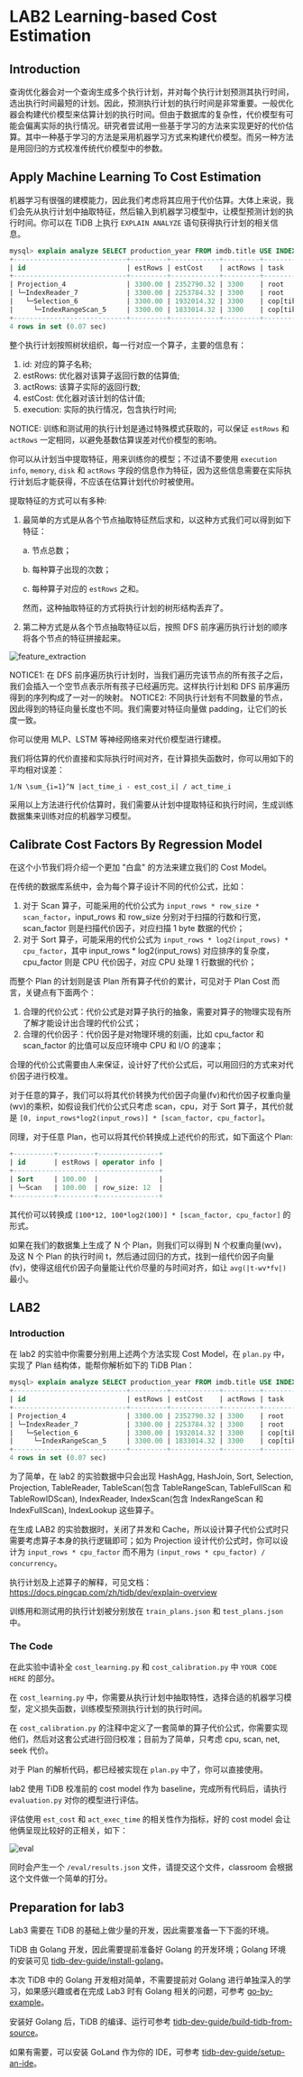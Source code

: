 # LAB2 Learning-based Cost Estimation

## Introduction

查询优化器会对一个查询生成多个执行计划，并对每个执行计划预测其执行时间，选出执行时间最短的计划。因此，预测执行计划的执行时间是非常重要。一般优化器会构建代价模型来估算计划的执行时间。但由于数据库的复杂性，代价模型有可能会偏离实际的执行情况。研究者尝试用一些基于学习的方法来实现更好的代价估算。其中一种基于学习的方法是采用机器学习方式来构建代价模型。而另一种方法是用回归的方式校准传统代价模型中的参数。

## Apply Machine Learning To Cost Estimation

机器学习有很强的建模能力，因此我们考虑将其应用于代价估算。大体上来说，我们会先从执行计划中抽取特征，然后输入到机器学习模型中，让模型预测计划的执行时间。你可以在 TiDB 上执行 `EXPLAIN ANALYZE` 语句获得执行计划的相关信息。

```sql
mysql> explain analyze SELECT production_year FROM imdb.title USE INDEX(idx1) WHERE production_year>=1909 AND production_year<=1909 AND kind_id>=0 AND kind_id<=6 AND season_nr>=0 AND season_nr<=57;
+----------------------------+---------+------------+---------+-----------+--------------------------------------------------------------+---------------------------------------------------------------------------------------------------------------------------------------------------------------------------------------------------------------------------------------------------------+-------------------------------------------------------------------------+---------+------+
| id                         | estRows | estCost    | actRows | task      | access object                                                | execution info                                                                                                                                                                                                                                          | operator info                                                           | memory  | disk |
+----------------------------+---------+------------+---------+-----------+--------------------------------------------------------------+---------------------------------------------------------------------------------------------------------------------------------------------------------------------------------------------------------------------------------------------------------+-------------------------------------------------------------------------+---------+------+
| Projection_4               | 3300.00 | 2352790.32 | 3300    | root      |                                                              | time:9.84ms, loops:5, Concurrency:1                                                                                                                                                                                                                     | imdb.title.production_year, row_size: 8                                 | 28.8 KB | N/A  |
| └─IndexReader_7            | 3300.00 | 2253784.32 | 3300    | root      |                                                              | time:9.69ms, loops:5, cop_task: {num: 1, max: 9.56ms, proc_keys: 3300, tot_proc: 4ms, tot_wait: 2ms, rpc_num: 1, rpc_time: 9.49ms, copr_cache: disabled}                                                                                                | index:Selection_6, row_size: 48                                         | 77.8 KB | N/A  |
|   └─Selection_6            | 3300.00 | 1932014.32 | 3300    | cop[tikv] |                                                              | tikv_task:{time:4ms, loops:8}, scan_detail: {total_process_keys: 3300, total_process_keys_size: 211200, total_keys: 3301, rocksdb: {delete_skipped_count: 0, key_skipped_count: 3300, block: {cache_hit_count: 12, read_count: 0, read_byte: 0 Bytes}}} | ge(imdb.title.season_nr, 0), le(imdb.title.season_nr, 57), row_size: 48 | N/A     | N/A  |
|     └─IndexRangeScan_5     | 3300.00 | 1833014.32 | 3300    | cop[tikv] | table:title, index:idx1(production_year, kind_id, season_nr) | tikv_task:{time:4ms, loops:8}                                                                                                                                                                                                                           | range:[1909 0,1909 6], keep order:false, row_size: 48                   | N/A     | N/A  |
+----------------------------+---------+------------+---------+-----------+--------------------------------------------------------------+---------------------------------------------------------------------------------------------------------------------------------------------------------------------------------------------------------------------------------------------------------+-------------------------------------------------------------------------+---------+------+
4 rows in set (0.07 sec)
```

整个执行计划按照树状组织，每一行对应一个算子，主要的信息有：

1. id: 对应的算子名称;
2. estRows: 优化器对该算子返回行数的估算值;
3. actRows: 该算子实际的返回行数;
4. estCost: 优化器对该计划的估计值;
5. execution: 实际的执行情况，包含执行时间;

NOTICE: 训练和测试用的执行计划是通过特殊模式获取的，可以保证 `estRows` 和 `actRows` 一定相同，以避免基数估算误差对代价模型的影响。

你可以从计划当中提取特征，用来训练你的模型；不过请不要使用 `execution info`, `memory`, `disk` 和 `actRows` 字段的信息作为特征，因为这些信息需要在实际执行计划后才能获得，不应该在估算计划代价时被使用。


提取特征的方式可以有多种:

1. 最简单的方式是从各个节点抽取特征然后求和，以这种方式我们可以得到如下特征：
   
    a. 节点总数；
    
    b. 每种算子出现的次数；
    
    c. 每种算子对应的 `estRows` 之和。

    然而，这种抽取特征的方式将执行计划的树形结构丢弃了。
   
2. 第二种方式是从各个节点抽取特征以后，按照 DFS 前序遍历执行计划的顺序将各个节点的特征拼接起来。

![feature_extraction](feature.png)

   NOTICE1: 在 DFS 前序遍历执行计划时，当我们遍历完该节点的所有孩子之后，我们会插入一个空节点表示所有孩子已经遍历完。这样执行计划和 DFS 前序遍历得到的序列构成了一对一的映射。
   NOTICE2: 不同执行计划有不同数量的节点，因此得到的特征向量长度也不同。我们需要对特征向量做 padding，让它们的长度一致。

你可以使用 MLP、LSTM 等神经网络来对代价模型进行建模。

我们将估算的代价直接和实际执行时间对齐，在计算损失函数时，你可以用如下的平均相对误差：
```
1/N \sum_{i=1}^N |act_time_i - est_cost_i| / act_time_i
```

采用以上方法进行代价估算时，我们需要从计划中提取特征和执行时间，生成训练数据集来训练对应的机器学习模型。

## Calibrate Cost Factors By Regression Model

在这个小节我们将介绍一个更加 "白盒" 的方法来建立我们的 Cost Model。

在传统的数据库系统中，会为每个算子设计不同的代价公式，比如：

1. 对于 Scan 算子，可能采用的代价公式为 `input_rows * row_size * scan_factor`，input_rows 和 row_size 分别对于扫描的行数和行宽，scan_factor 则是扫描代价因子，对应扫描 1 byte 数据的代价；
2. 对于 Sort 算子，可能采用的代价公式为 `input_rows * log2(input_rows) * cpu_factor`，其中 input_rows * log2(input_rows) 对应排序的复杂度，cpu_factor 则是 CPU 代价因子，对应 CPU 处理 1 行数据的代价；

而整个 Plan 的计划则是该 Plan 所有算子代价的累计，可见对于 Plan Cost 而言，关键点有下面两个：

1. 合理的代价公式：代价公式是对算子执行的抽象，需要对算子的物理实现有所了解才能设计出合理的代价公式；
2. 合理的代价因子：代价因子是对物理环境的刻画，比如 cpu_factor 和 scan_factor 的比值可以反应环境中 CPU 和 I/O 的速率；

合理的代价公式需要由人来保证，设计好了代价公式后，可以用回归的方式来对代价因子进行校准。

对于任意的算子，我们可以将其代价转换为代价因子向量(fv)和代价因子权重向量(wv)的乘积，如假设我们代价公式只考虑 scan，cpu，对于 Sort 算子，其代价就是 `[0, input_rows*log2(input_rows)] * [scan_factor, cpu_factor]`。

同理，对于任意 Plan，也可以将其代价转换成上述代价的形式，如下面这个 Plan:

```sql
+----------+---------+---------------+
| id       | estRows | operator info |
+------------------------------------+
| Sort     | 100.00  |               |
| └─Scan   | 100.00  | row_size: 12  |
+----------+---------+---------------+
```

其代价可以转换成 `[100*12, 100*log2(100)] * [scan_factor, cpu_factor]` 的形式。

如果在我们的数据集上生成了 N 个 Plan，则我们可以得到 N 个权重向量(wv)，及这 N 个 Plan 的执行时间 t，然后通过回归的方式，找到一组代价因子向量(fv)，使得这组代价因子向量能让代价尽量的与时间对齐，如让 `avg(|t-wv*fv|)` 最小。

## LAB2

### Introduction

在 lab2 的实验中你需要分别用上述两个方法实现 Cost Model，在 `plan.py` 中，实现了 Plan 结构体，能帮你解析如下的 TiDB Plan： 

```sql
mysql> explain analyze SELECT production_year FROM imdb.title USE INDEX(idx1) WHERE production_year>=1909 AND production_year<=1909 AND kind_id>=0 AND kind_id<=6 AND season_nr>=0 AND season_nr<=57;
+----------------------------+---------+------------+---------+-----------+--------------------------------------------------------------+---------------------------------------------------------------------------------------------------------------------------------------------------------------------------------------------------------------------------------------------------------+-------------------------------------------------------------------------+---------+------+
| id                         | estRows | estCost    | actRows | task      | access object                                                | execution info                                                                                                                                                                                                                                          | operator info                                                           | memory  | disk |
+----------------------------+---------+------------+---------+-----------+--------------------------------------------------------------+---------------------------------------------------------------------------------------------------------------------------------------------------------------------------------------------------------------------------------------------------------+-------------------------------------------------------------------------+---------+------+
| Projection_4               | 3300.00 | 2352790.32 | 3300    | root      |                                                              | time:9.84ms, loops:5, Concurrency:1                                                                                                                                                                                                                     | imdb.title.production_year, row_size: 8                                 | 28.8 KB | N/A  |
| └─IndexReader_7            | 3300.00 | 2253784.32 | 3300    | root      |                                                              | time:9.69ms, loops:5, cop_task: {num: 1, max: 9.56ms, proc_keys: 3300, tot_proc: 4ms, tot_wait: 2ms, rpc_num: 1, rpc_time: 9.49ms, copr_cache: disabled}                                                                                                | index:Selection_6, row_size: 48                                         | 77.8 KB | N/A  |
|   └─Selection_6            | 3300.00 | 1932014.32 | 3300    | cop[tikv] |                                                              | tikv_task:{time:4ms, loops:8}, scan_detail: {total_process_keys: 3300, total_process_keys_size: 211200, total_keys: 3301, rocksdb: {delete_skipped_count: 0, key_skipped_count: 3300, block: {cache_hit_count: 12, read_count: 0, read_byte: 0 Bytes}}} | ge(imdb.title.season_nr, 0), le(imdb.title.season_nr, 57), row_size: 48 | N/A     | N/A  |
|     └─IndexRangeScan_5     | 3300.00 | 1833014.32 | 3300    | cop[tikv] | table:title, index:idx1(production_year, kind_id, season_nr) | tikv_task:{time:4ms, loops:8}                                                                                                                                                                                                                           | range:[1909 0,1909 6], keep order:false, row_size: 48                   | N/A     | N/A  |
+----------------------------+---------+------------+---------+-----------+--------------------------------------------------------------+---------------------------------------------------------------------------------------------------------------------------------------------------------------------------------------------------------------------------------------------------------+-------------------------------------------------------------------------+---------+------+
4 rows in set (0.07 sec)
```

为了简单，在 lab2 的实验数据中只会出现 HashAgg, HashJoin, Sort, Selection, Projection, TableReader, TableScan(包含 TableRangeScan, TableFullScan 和 TableRowIDScan), IndexReader, IndexScan(包含 IndexRangeScan 和 IndexFullScan), IndexLookup 这些算子。

在生成 LAB2 的实验数据时，关闭了并发和 Cache，所以设计算子代价公式时只需要考虑算子本身的执行逻辑即可；如为 Projection 设计代价公式时，你可以设计为 `input_rows * cpu_factor` 而不用为 `(input_rows * cpu_factor) / concurrency`。

执行计划及上述算子的解释，可见文档：https://docs.pingcap.com/zh/tidb/dev/explain-overview

训练用和测试用的执行计划被分别放在 `train_plans.json` 和 `test_plans.json` 中。

### The Code

在此实验中请补全 `cost_learning.py` 和 `cost_calibration.py` 中 `YOUR CODE HERE` 的部分。

在 `cost_learning.py` 中，你需要从执行计划中抽取特性，选择合适的机器学习模型，定义损失函数，训练模型预测执行计划的执行时间。

在 `cost_calibration.py` 的注释中定义了一套简单的算子代价公式，你需要实现他们，然后对这套公式进行回归校准；目前为了简单，只考虑 cpu, scan, net, seek 代价。

对于 Plan 的解析代码，都已经被实现在 `plan.py` 中了，你可以直接使用。

lab2 使用 TiDB 校准前的 cost model 作为 baseline，完成所有代码后，请执行 `evaluation.py` 对你的模型进行评估。

评估使用 `est_cost` 和 `act_exec_time` 的相关性作为指标，好的 cost model 会让他俩呈现比较好的正相关，如下：

![eval](eval.png)

同时会产生一个 `/eval/results.json` 文件，请提交这个文件，classroom 会根据这个文件做一个简单的打分。

## Preparation for lab3

Lab3 需要在 TiDB 的基础上做少量的开发，因此需要准备一下下面的环境。

TiDB 由 Golang 开发，因此需要提前准备好 Golang 的开发环境；Golang 环境的安装可见 [tidb-dev-guide/install-golang](https://pingcap.github.io/tidb-dev-guide/get-started/install-golang.html)。

本次 TiDB 中的 Golang 开发相对简单，不需要提前对 Golang 进行单独深入的学习，如果感兴趣或者在完成 Lab3 时有 Golang 相关的问题，可参考 [go-by-example](https://gobyexample-cn.github.io/)。

安装好 Golang 后，TiDB 的编译、运行可参考 [tidb-dev-guide/build-tidb-from-source](https://pingcap.github.io/tidb-dev-guide/get-started/build-tidb-from-source.html)。

如果有需要，可以安装 GoLand 作为你的 IDE，可参考 [tidb-dev-guide/setup-an-ide](https://pingcap.github.io/tidb-dev-guide/get-started/setup-an-ide.html)。